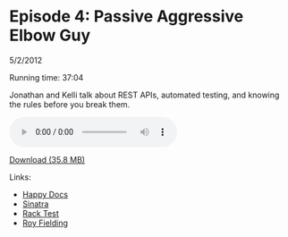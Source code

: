 Episode 4: Passive Aggressive Elbow Guy
====
5/2/2012

Running time: 37:04

Jonathan and Kelli talk about REST APIs, automated testing, and knowing the rules before you break them. 

<audio preload="auto" controls>
	<source src="https://s3.amazonaws.com/nitch/Episode_4_Passive_Aggressive_Elbow_Guy.mp3" type="audio/mpeg" />
	<source src="https://s3.amazonaws.com/nitch/Episode_4_Passive_Aggressive_Elbow_Guy.ogg" type="audio/ogg" />
</audio>

[Download (35.8 MB)](https://s3.amazonaws.com/nitch/Episode_4_Passive_Aggressive_Elbow_Guy.mp3 "Episode 4: Passive Aggressive Elbow Guy")

Links:

* [Happy Docs](http://happydocs.net)
* [Sinatra](http://www.sinatrarb.com)
* [Rack Test](http://www.sinatrarb.com/testing.html)
* [Roy Fielding](http://en.wikipedia.org/wiki/Roy_Fielding)
